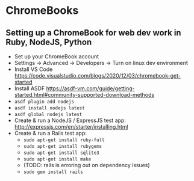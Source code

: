 # ChromeBooks

## Setting up a ChromeBook for web dev work in Ruby, NodeJS, Python

- Set up your ChromeBook account
- Settings -> Advanced -> Developers -> Turn on linux dev environment
- Install VS Code https://code.visualstudio.com/blogs/2020/12/03/chromebook-get-started
- Install ASDF https://asdf-vm.com/guide/getting-started.html#community-supported-download-methods
- `asdf plugin add nodejs`
- `asdf install nodejs latest`
- `asdf global nodejs latest`
- Create & run a NodeJS / ExpressJS test app: http://expressjs.com/en/starter/installing.html
- Create & run a Rails test app:
  - `sudo apt-get install ruby-full`
  - `sudo apt-get install rubygems`
  - `sudo apt-get install sqlite3`
  - `sudo apt-get install make`
  - (TODO: rails is erroring out on dependency issues)
  - `sudo gem install rails`
